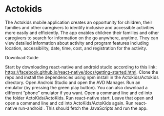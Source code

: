# Actokids

The Actokids mobile application creates an opportunity for children, their families and other caregivers to identify inclusive and accessible activities more easily and efficiently. The app enables children their families and other caregivers to search for information on the go anywhere, anytime. They can view detailed information about activity and program features including location, accessibility, date, time, cost, and registration for the activity. 

Download Guide

Start by downloading react-native and android studio according to this link: https://facebook.github.io/react-native/docs/getting-started.html. Clone the repo and install the dependencies using npm install in the Actokids/Actokids directory. Open Android Studio and open the AVD Manager. Run an emulator (by pressing the green play button). You can also download a different “phone” emulator if you want. Open a command line and cd into the folder ActoKids/ActoKids. Run react-native start. Leave that open and open a command line and cd into ActoKids/ActoKids again. Run react-native run-android . This should fetch the JavaScripts and run the app.

